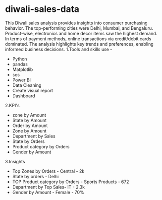 # diwali-sales-data
This Diwali sales analysis provides insights into consumer purchasing behavior. The top-performing cities were Delhi, Mumbai, and Bengaluru. Product-wise, electronics and home decor items saw the highest demand. In terms of payment methods, online transactions via credit/debit cards dominated. The analysis highlights key trends and preferences, enabling informed business decisions.
1.Tools and skills use - 
- Python
- pandas
- Matplotlib
- sos
- Power BI
- Data Cleaning
- Create visual report
- Dashboard

2.KPI's
- zone by Amount
- State by Amount
- Order by Amount
- Zone  by Amount
- Department by Sales
- State by Orders
- Product category by Orders
- Gender by Amount

3.Insights
- Top Zones by Orders - Central - 2k
- State by orders  - Delhi
- TOP Product category by Orders - Sports Products - 672
- Department by Top Sales- IT - 2.3k
- Gender by Amount - Female - 70%





